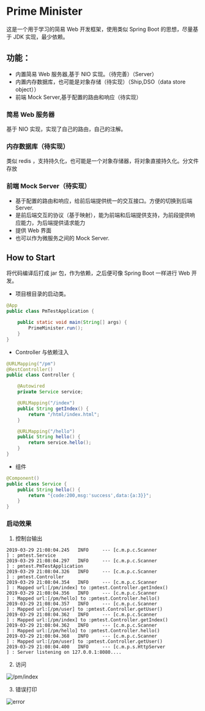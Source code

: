 # Prime Minister

这是一个用于学习的简易 Web 开发框架，使用类似 Spring Boot 的思想，尽量基于 JDK 实现，最少依赖。

## 功能：

- 内置简易 Web 服务器,基于 NIO 实现。（待完善）（Server）
- 内置内存数据库，也可能是对象存储（待实现）（Ship,DSO（data store object））
- 前端 Mock Server,基于配置的路由和响应（待实现）

### 简易 Web 服务器

基于 NIO 实现，实现了自己的路由，自己的注解。


### 内存数据库（待实现）

类似 redis ，支持持久化，也可能是一个对象存储器，将对象直接持久化。分文件存放


### 前端 Mock Server（待实现）

- 基于配置的路由和响应，给前后端提供统一的交互接口。方便的切换到后端 Server.
- 是前后端交互的协议（基于映射），能为前端和后端提供支持，为前段提供响应能力，为后端提供请求能力
- 提供 Web 界面
- 也可以作为微服务之间的 Mock Server.

## How to Start

将代码编译后打成 jar 包，作为依赖，之后便可像 Spring Boot 一样进行 Web 开发。

* 项目根目录的启动类。

```java
@App
public class PmTestApplication {

	public static void main(String[] args) {
		PrimeMinister.run();
	}
}
```

* Controller 与依赖注入

```java
@URLMapping("/pm")
@RestController()
public class Controller {

	@Autowired
	private Service service;

	@URLMapping("/index")
	public String getIndex() {
		return "/html/index.html";
	}

	@URLMapping("/hello")
	public String hello() {
		return service.hello();
	}
}
```

* 组件

```java
@Component()
public class Service {
	public String hello() {
		return "{code:200,msg:'success',data:{a:3}}";
	}
}
```

### 启动效果

1. 控制台输出

```
2019-03-29 21:08:04.245   INFO     --- [c.m.p.c.Scanner               ] : pmtest.Service
2019-03-29 21:08:04.297   INFO     --- [c.m.p.c.Scanner               ] : pmtest.PmTestApplication
2019-03-29 21:08:04.326   INFO     --- [c.m.p.c.Scanner               ] : pmtest.Controller
2019-03-29 21:08:04.354   INFO     --- [c.m.p.c.Scanner               ] : Mapped url:[/pm/index] to :pmtest.Controller.getIndex()
2019-03-29 21:08:04.356   INFO     --- [c.m.p.c.Scanner               ] : Mapped url:[/pm/hello] to :pmtest.Controller.hello()
2019-03-29 21:08:04.357   INFO     --- [c.m.p.c.Scanner               ] : Mapped url:[/pm/user] to :pmtest.Controller.getUser()
2019-03-29 21:08:04.362   INFO     --- [c.m.p.c.Scanner               ] : Mapped url:[/pm/index] to :pmtest.Controller.getIndex()
2019-03-29 21:08:04.362   INFO     --- [c.m.p.c.Scanner               ] : Mapped url:[/pm/hello] to :pmtest.Controller.hello()
2019-03-29 21:08:04.368   INFO     --- [c.m.p.c.Scanner               ] : Mapped url:[/pm/user] to :pmtest.Controller.getUser()
2019-03-29 21:08:04.400   INFO     --- [c.m.p.s.HttpServer            ] : Server listening on 127.0.0.1:8080....
```

2. 访问

![/pm/index](http://ww1.sinaimg.cn/large/0076TGp9gy1g1kp1p7peej30a102p0sn.jpg)

3. 错误打印

![error](http://ww1.sinaimg.cn/large/0076TGp9gy1g1kp50fhesj30t70aptaz.jpg)
